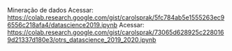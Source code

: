 Mineração de dados
Acessar: https://colab.research.google.com/gist/carolsprak/5fc784ab5e1555263ec96556c218afa4/datascience2019.ipynb
Acessar: https://colab.research.google.com/gist/carolsprak/73065d628925c2280169d21337d180e3/otrs_datascience_2019_2020.ipynb
